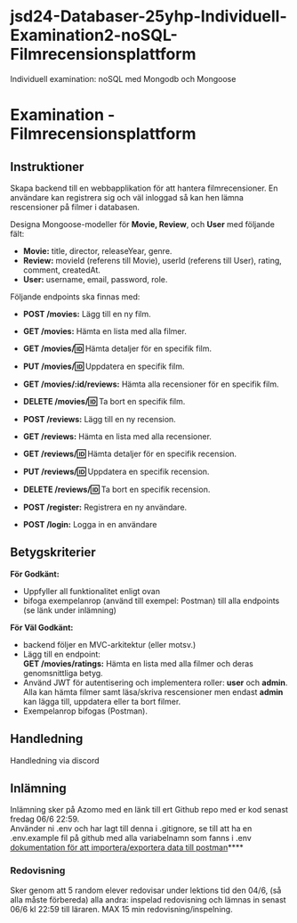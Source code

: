 # jsd24-Databaser-25yhp-Individuell-Examination2-noSQL-Filmrecensionsplattform
Individuell examination: noSQL med Mongodb och Mongoose

# Examination - Filmrecensionsplattform

## Instruktioner

Skapa backend till en webbapplikation för att hantera filmrecensioner. En användare kan registrera sig och väl inloggad så kan hen lämna rescensioner på filmer i databasen.

Designa Mongoose-modeller för **Movie, Review**, och **User** med följande fält:
* **Movie:** title, director, releaseYear, genre.
* **Review:** movieId (referens till Movie), userId (referens till User), rating, comment, createdAt.
* **User:** username, email, password, role.

Följande endpoints ska finnas med:

* **POST /movies:** Lägg till en ny film.
* **GET /movies:** Hämta en lista med alla filmer.
* **GET /movies/:id:** Hämta detaljer för en specifik film.
* **PUT /movies/:id:** Uppdatera en specifik film.
* **GET /movies/:id/reviews:** Hämta alla recensioner för en specifik film.
* **DELETE /movies/:id:** Ta bort en specifik film.
* **POST /reviews:** Lägg till en ny recension.
* **GET /reviews:** Hämta en lista med alla recensioner.
* **GET /reviews/:id:** Hämta detaljer för en specifik recension.
* **PUT /reviews/:id:** Uppdatera en specifik recension.
* **DELETE /reviews/:id:** Ta bort en specifik recension.

* **POST /register:** Registrera en ny användare.
* **POST /login:** Logga in en användare

## Betygskriterier

**För Godkänt:**
* Uppfyller all funktionalitet enligt ovan
* bifoga exempelanrop (använd till exempel: Postman) till alla endpoints (se länk under inlämning)

**För Väl Godkänt:**
* backend följer en MVC-arkitektur (eller motsv.)
* Lägg till en endpoint: <br>
**GET /movies/ratings:** Hämta en lista med alla filmer och deras genomsnittliga betyg.
* Använd JWT för autentisering och implementera roller: **user** och **admin**. Alla kan hämta filmer samt läsa/skriva rescensioner men endast **admin** kan lägga till, uppdatera eller ta bort filmer.
* Exempelanrop bifogas (Postman).

## Handledning

Handledning via discord

## Inlämning

Inlämning sker på Azomo med en länk till ert Github repo med er kod senast fredag 06/6 22:59. <br>
Använder ni .env och har lagt till denna i .gitignore, se till att ha en .env.example fil på github med alla variabelnamn som fanns i .env <br>
[dokumentation för att importera/exportera data till postman](https://learning.postman.com/docs/getting-started/importing-and-exporting/importing-and-exporting-overview/#importing-data-into-postman)****

### Redovisning
Sker genom att 5 random elever redovisar under lektions tid den 04/6, (så alla måste förbereda) alla andra: inspelad redovisning och lämnas in senast 06/6 kl 22:59 till läraren. MAX 15 min redovisning/inspelning.
